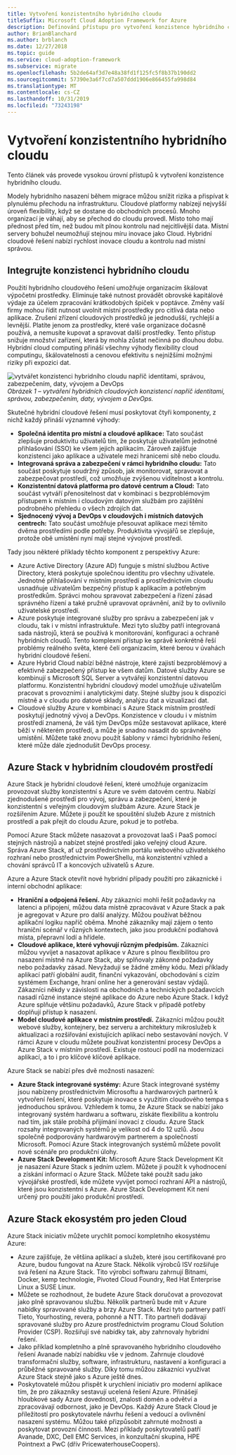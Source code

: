 ```yaml
---
title: Vytvoření konzistentního hybridního cloudu
titleSuffix: Microsoft Cloud Adoption Framework for Azure
description: Definování přístupu pro vytvoření konzistence hybridního cloudu
author: BrianBlanchard
ms.author: brblanch
ms.date: 12/27/2018
ms.topic: guide
ms.service: cloud-adoption-framework
ms.subservice: migrate
ms.openlocfilehash: 5b2de64af3d7e48a38fd1f125fc5f8b37b190dd2
ms.sourcegitcommit: 57390e3a6f7cd7a507ddd1906e866455fa998d84
ms.translationtype: MT
ms.contentlocale: cs-CZ
ms.lasthandoff: 10/31/2019
ms.locfileid: "73243198"
---
```

# <a name="create-hybrid-cloud-consistency"></a>Vytvoření konzistentního hybridního cloudu

Tento článek vás provede vysokou úrovní přístupů k vytvoření konzistence hybridního cloudu.

Modely hybridního nasazení během migrace můžou snížit rizika a přispívat k plynulému přechodu na infrastrukturu. Cloudové platformy nabízejí nejvyšší úroveň flexibility, když se dostane do obchodních procesů. Mnoho organizací je váhají, aby se přechod do cloudu provedl. Místo toho mají přednost před tím, než budou mít plnou kontrolu nad nejcitlivější data. Místní servery bohužel neumožňují stejnou míru inovace jako Cloud. Hybridní cloudové řešení nabízí rychlost inovace cloudu a kontrolu nad místní správou.

## <a name="integrate-hybrid-cloud-consistency"></a>Integrujte konzistenci hybridního cloudu

Použití hybridního cloudového řešení umožňuje organizacím škálovat výpočetní prostředky. Eliminuje také nutnost provádět obrovské kapitálové výdaje za účelem zpracování krátkodobých špiček v poptávce. Změny vaší firmy mohou řídit nutnost uvolnit místní prostředky pro citlivá data nebo aplikace. Zrušení zřízení cloudových prostředků je jednodušší, rychlejší a levnější. Platíte jenom za prostředky, které vaše organizace dočasně používá, a nemusíte kupovat a spravovat další prostředky. Tento přístup snižuje množství zařízení, která by mohla zůstat nečinná po dlouhou dobu. Hybridní cloud computing přináší všechny výhody flexibility cloud computingu, škálovatelnosti a cenovou efektivitu s nejnižšími možnými riziky při expozici dat.

![vytvářet konzistenci hybridního cloudu napříč identitami, správou, zabezpečením, daty, vývojem a DevOps](../../_images/hybrid-consistency.png)
*Obrázek 1 – vytváření hybridních cloudových konzistencí napříč identitami, správou, zabezpečením, daty, vývojem a DevOps.*

Skutečné hybridní cloudové řešení musí poskytovat čtyři komponenty, z nichž každý přináší významné výhody:

- **Společná identita pro místní a cloudové aplikace:** Tato součást zlepšuje produktivitu uživatelů tím, že poskytuje uživatelům jednotné přihlašování (SSO) ke všem jejich aplikacím. Zároveň zajišťuje konzistenci jako aplikace a uživatele mezi hranicemi sítě nebo cloudu.
- **Integrovaná správa a zabezpečení v rámci hybridního cloudu:** Tato součást poskytuje soudržný způsob, jak monitorovat, spravovat a zabezpečovat prostředí, což umožňuje zvýšenou viditelnost a kontrolu.
- **Konzistentní datová platforma pro datové centrum a Cloud:** Tato součást vytváří přenositelnost dat v kombinaci s bezproblémovým přístupem k místním i cloudovým datovým službám pro zajištění podrobného přehledu o všech zdrojích dat.
- **Sjednocený vývoj a DevOps v cloudových i místních datových centrech:** Tato součást umožňuje přesouvat aplikace mezi těmito dvěma prostředími podle potřeby. Produktivita vývojářů se zlepšuje, protože obě umístění nyní mají stejné vývojové prostředí.

Tady jsou některé příklady těchto komponent z perspektivy Azure:

- Azure Active Directory (Azure AD) funguje s místní službou Active Directory, která poskytuje společnou identitu pro všechny uživatele. Jednotné přihlašování v místním prostředí a prostřednictvím cloudu usnadňuje uživatelům bezpečný přístup k aplikacím a potřebným prostředkům. Správci mohou spravovat zabezpečení a řízení zásad správného řízení a také pružně upravovat oprávnění, aniž by to ovlivnilo uživatelské prostředí.
- Azure poskytuje integrované služby pro správu a zabezpečení jak v cloudu, tak i v místní infrastruktuře. Mezi tyto služby patří integrovaná sada nástrojů, která se používá k monitorování, konfiguraci a ochraně hybridních cloudů. Tento komplexní přístup ke správě konkrétně řeší problémy reálného světa, které čelí organizacím, které berou v úvahách hybridní cloudové řešení.
- Azure Hybrid Cloud nabízí běžné nástroje, které zajistí bezproblémový a efektivně zabezpečený přístup ke všem datům. Datové služby Azure se kombinují s Microsoft SQL Server a vytvářejí konzistentní datovou platformu. Konzistentní hybridní cloudový model umožňuje uživatelům pracovat s provozními i analytickými daty. Stejné služby jsou k dispozici místně a v cloudu pro datové sklady, analýzu dat a vizualizaci dat.
- Cloudové služby Azure v kombinaci s Azure Stack místním prostředí poskytují jednotný vývoj a DevOps. Konzistence v cloudu i v místním prostředí znamená, že váš tým DevOps může sestavovat aplikace, které běží v některém prostředí, a může je snadno nasadit do správného umístění. Můžete také znovu použít šablony v rámci hybridního řešení, které může dále zjednodušit DevOps procesy.

## <a name="azure-stack-in-a-hybrid-cloud-environment"></a>Azure Stack v hybridním cloudovém prostředí

Azure Stack je hybridní cloudové řešení, které umožňuje organizacím provozovat služby konzistentní s Azure ve svém datovém centru. Nabízí zjednodušené prostředí pro vývoj, správu a zabezpečení, které je konzistentní s veřejným cloudovým službám Azure. Azure Stack je rozšířením Azure. Můžete ji použít ke spouštění služeb Azure z místních prostředí a pak přejít do cloudu Azure, pokud je to potřeba.

Pomocí Azure Stack můžete nasazovat a provozovat IaaS i PaaS pomocí stejných nástrojů a nabízet stejné prostředí jako veřejný cloud Azure. Správa Azure Stack, ať už prostřednictvím portálu webového uživatelského rozhraní nebo prostřednictvím PowerShellu, má konzistentní vzhled a chování správců IT a koncových uživatelů s Azure.

Azure a Azure Stack otevřít nové hybridní případy použití pro zákaznické i interní obchodní aplikace:

- **Hraniční a odpojená řešení.** Aby zákazníci mohli řešit požadavky na latenci a připojení, můžou data místně zpracovávat v Azure Stack a pak je agregovat v Azure pro další analýzy. Můžou používat běžnou aplikační logiku napříč oběma. Mnohé zákazníky mají zájem o tento hraniční scénář v různých kontextech, jako jsou produkční podlahová místa, přepravní lodí a hřídele.
- **Cloudové aplikace, které vyhovují různým předpisům.** Zákazníci můžou vyvíjet a nasazovat aplikace v Azure s plnou flexibilitou pro nasazení místně na Azure Stack, aby splňovaly zákonné požadavky nebo požadavky zásad. Nevyžadují se žádné změny kódu. Mezi příklady aplikací patří globální audit, finanční vykazování, obchodování s cizím systémem Exchange, hraní online her a generování sestav výdajů. Zákazníci někdy v závislosti na obchodních a technických požadavcích nasadí různé instance stejné aplikace do Azure nebo Azure Stack. I když Azure splňuje většinu požadavků, Azure Stack v případě potřeby doplňují přístup k nasazení.
- **Model cloudové aplikace v místním prostředí.** Zákazníci můžou použít webové služby, kontejnery, bez serveru a architektury mikroslužeb k aktualizaci a rozšiřování existujících aplikací nebo sestavování nových. V rámci Azure v cloudu můžete používat konzistentní procesy DevOps a Azure Stack v místním prostředí. Existuje rostoucí podíl na modernizaci aplikací, a to i pro klíčové klíčové aplikace.

Azure Stack se nabízí přes dvě možnosti nasazení:

- **Azure Stack integrované systémy:** Azure Stack integrované systémy jsou nabízeny prostřednictvím Microsoftu a hardwarových partnerů k vytvoření řešení, které poskytuje inovace s využitím cloudového tempa s jednoduchou správou. Vzhledem k tomu, že Azure Stack se nabízí jako integrovaný systém hardwaru a softwaru, získáte flexibilitu a kontrolu nad tím, jak stále probíhá přijímání inovací z cloudu. Azure Stack rozsahy integrovaných systémů je velikost od 4 do 12 uzlů. Jsou společně podporovány hardwarovým partnerem a společností Microsoft. Pomocí Azure Stack integrovaných systémů můžete povolit nové scénáře pro produkční úlohy.
- **Azure Stack Development Kit:** Microsoft Azure Stack Development Kit je nasazení Azure Stack s jedním uzlem. Můžete ji použít k vyhodnocení a získání informací o Azure Stack. Můžete také použít sadu jako vývojářské prostředí, kde můžete vyvíjet pomocí rozhraní API a nástrojů, které jsou konzistentní s Azure. Azure Stack Development Kit není určený pro použití jako produkční prostředí.

## <a name="azure-stack-one-cloud-ecosystem"></a>Azure Stack ekosystém pro jeden Cloud

Azure Stack iniciativ můžete urychlit pomocí kompletního ekosystému Azure:

- Azure zajišťuje, že většina aplikací a služeb, které jsou certifikované pro Azure, budou fungovat na Azure Stack. Několik výrobců ISV rozšiřuje svá řešení na Azure Stack. Tito výrobci softwaru zahrnují Bitnami, Docker, kemp technologie, Pivoted Cloud Foundry, Red Hat Enterprise Linux a SUSE Linux.
- Můžete se rozhodnout, že budete Azure Stack doručovat a provozovat jako plně spravovanou službu. Několik partnerů bude mít v Azure nabídky spravované služby a brzy Azure Stack. Mezi tyto partnery patří Tieto, Yourhosting, revera, pohonné a NTT. Tito partneři dodávají spravované služby pro Azure prostřednictvím programu Cloud Solution Provider (CSP). Rozšiřují své nabídky tak, aby zahrnovaly hybridní řešení.
- Jako příklad kompletního a plně spravovaného hybridního cloudového řešení Avanade nabízí nabídku vše v jednom. Zahrnuje cloudové transformační služby, software, infrastrukturu, nastavení a konfiguraci a průběžné spravované služby. Díky tomu můžou zákazníci využívat Azure Stack stejně jako s Azure ještě dnes.
- Poskytovatelé můžou přispět k urychlení iniciativ pro moderní aplikace tím, že pro zákazníky sestavují ucelená řešení Azure. Přinášejí hloubkové sady Azure dovedností, znalosti domén a odvětví a zpracovávají odbornost, jako je DevOps. Každý Azure Stack Cloud je příležitostí pro poskytovatele návrhu řešení a vedoucí a ovlivnění nasazení systému. Můžou také přizpůsobit zahrnuté možnosti a poskytovat provozní činnosti. Mezi příklady poskytovatelů patří Avanade, DXC, Dell EMC Services, in konzultační skupina, HPE Pointnext a PwC (dřív PricewaterhouseCoopers).
